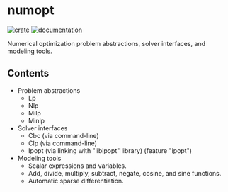 # numopt

[![crate](https://img.shields.io/crates/v/numopt.svg)](https://crates.io/crates/numopt)
[![documentation](https://docs.rs/numopt/badge.svg)](https://docs.rs/numopt)

Numerical optimization problem abstractions, solver interfaces, and modeling tools.

## Contents

* Problem abstractions
  * Lp
  * Nlp
  * Milp
  * Minlp
* Solver interfaces
  * Cbc (via command-line)
  * Clp (via command-line)
  * Ipopt (via linking with "libipopt" library) (feature "ipopt")
* Modeling tools
  * Scalar expressions and variables.
  * Add, divide, multiply, subtract, negate, cosine, and sine functions.
  * Automatic sparse differentiation.
